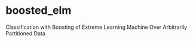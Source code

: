 # boosted_elm
Classification with Boosting of Extreme Learning Machine Over Arbitrarily Partitioned Data

